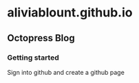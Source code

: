 # aliviablount.github.io
## Octopress Blog

### Getting started
Sign into github and create a github page

